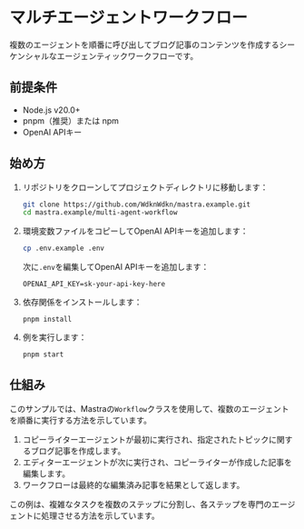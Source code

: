 # マルチエージェントワークフロー

複数のエージェントを順番に呼び出してブログ記事のコンテンツを作成するシーケンシャルなエージェンティックワークフローです。

## 前提条件

- Node.js v20.0+
- pnpm（推奨）または npm
- OpenAI APIキー

## 始め方

1. リポジトリをクローンしてプロジェクトディレクトリに移動します：

   ```bash
   git clone https://github.com/WdknWdkn/mastra.example.git
   cd mastra.example/multi-agent-workflow
   ```

2. 環境変数ファイルをコピーしてOpenAI APIキーを追加します：

   ```bash
   cp .env.example .env
   ```

   次に`.env`を編集してOpenAI APIキーを追加します：

   ```env
   OPENAI_API_KEY=sk-your-api-key-here
   ```

3. 依存関係をインストールします：

   ```
   pnpm install
   ```

4. 例を実行します：

   ```bash
   pnpm start
   ```

## 仕組み

このサンプルでは、Mastraの`Workflow`クラスを使用して、複数のエージェントを順番に実行する方法を示しています。

1. コピーライターエージェントが最初に実行され、指定されたトピックに関するブログ記事を作成します。
2. エディターエージェントが次に実行され、コピーライターが作成した記事を編集します。
3. ワークフローは最終的な編集済み記事を結果として返します。

この例は、複雑なタスクを複数のステップに分割し、各ステップを専門のエージェントに処理させる方法を示しています。

